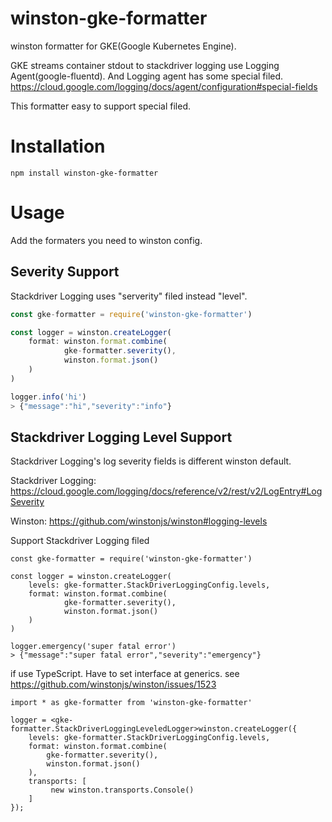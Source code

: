 # winston-gke-formatter

winston formatter for GKE(Google Kubernetes Engine). 

GKE streams container stdout to stackdriver logging use Logging Agent(google-fluentd). And Logging agent has some special filed. https://cloud.google.com/logging/docs/agent/configuration#special-fields

This formatter easy to support special filed.

# Installation

```
npm install winston-gke-formatter
```

# Usage

Add the formaters you need to winston config.

## Severity Support

Stackdriver Logging uses "serverity" filed instead "level".

```javascript
const gke-formatter = require('winston-gke-formatter')

const logger = winston.createLogger(
    format: winston.format.combine(
            gke-formatter.severity(),
            winston.format.json()
    )
)

logger.info('hi')
> {"message":"hi","severity":"info"}
```

## Stackdriver Logging Level Support

Stackdriver Logging's log severity fields is different winston default.

Stackdriver Logging: https://cloud.google.com/logging/docs/reference/v2/rest/v2/LogEntry#LogSeverity

Winston: https://github.com/winstonjs/winston#logging-levels

Support Stackdriver Logging filed

```
const gke-formatter = require('winston-gke-formatter')

const logger = winston.createLogger(
    levels: gke-formatter.StackDriverLoggingConfig.levels,
    format: winston.format.combine(
            gke-formatter.severity(),
            winston.format.json()
    )
)

logger.emergency('super fatal error')
> {"message":"super fatal error","severity":"emergency"}
```

if use TypeScript. Have to set interface at generics. see https://github.com/winstonjs/winston/issues/1523

```
import * as gke-formatter from 'winston-gke-formatter'

logger = <gke-formatter.StackDriverLoggingLeveledLogger>winston.createLogger({
    levels: gke-formatter.StackDriverLoggingConfig.levels,
    format: winston.format.combine(
        gke-formatter.severity(),
        winston.format.json()
    ),
    transports: [
         new winston.transports.Console()
    ]
});
```
